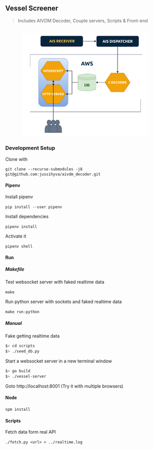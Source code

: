 ## Vessel Screener
> Includes AIVDM Decoder, Couple servers, Scripts & Front-end

<p align="center">
	<br>
	<img width=400 src="assets/diagram.png">
</p>

### Development Setup

Clone with

```
git clone --recurse-submodules -j8 git@github.com:jussihyva/aivdm_decoder.git
```

#### Pipenv

Install pipenv

`pip install --user pipenv`

Install dependencies

`pipenv install`

Activate it

`pipenv shell`


#### Run

##### Makefile

Test websocket server with faked realtime data

`make`

Run python server with sockets and faked realtime data

`make run-python`

##### Manual

Fake getting realtime data

```sh
$> cd scripts
$> ./seed_db.py
```

Start a websocket server in a new terminal window
```sh
$> go build
$> ./vessel-server
```
Goto http://localhost:8001 (Try it with multiple browsers)

#### Node

`npm install`

#### Scripts
Fetch data form real API

`./fetch.py <url> > ../realtime.log`
